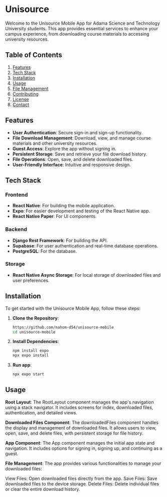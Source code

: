 
# Unisource

Welcome to the Unisource Mobile App for Adama Science and Technology University students. This app provides essential services to enhance your campus experience, from downloading course materials to accessing university resources.



## Table of Contents

1. [Features](#features)
2. [Tech Stack](#tech-stack)
3. [Installation](#installation)
4. [Usage](#usage)
5. [File Management](#file-management)
6. [Contributing](#contributing)
7. [License](#license)
8. [Contact](#contact)

## Features

- **User Authentication**: Secure sign-in and sign-up functionality.
- **File Download Management**: Download, view, and manage course materials and other university resources.
- **Guest Access**: Explore the app without signing in.
- **Persistent Storage**: Save and retrieve your file download history.
- **File Operations**: Open, save, and delete downloaded files.
- **User-Friendly Interface**: Intuitive and responsive design.

## Tech Stack

### Frontend

- **React Native**: For building the mobile application.
- **Expo**: For easier development and testing of the React Native app.
- **React Native Paper**: For UI components.

### Backend

- **Django Rest Framework**: For building the API.
- **Supabase**: For user authentication and real-time database operations.
- **PostgreSQL**: For the database.

### Storage

- **React Native Async Storage**: For local storage of downloaded files and user preferences.


## Installation

To get started with the Unisource Mobile App, follow these steps:

1. **Clone the Repository**:
   ```bash
   https://github.com/nahom-d54/unisource-mobile
   cd unisource-mobile

2. **Install Dependencies**:
    ```bash
    npm install expo
    npx expo install
3. **Run app**:
    ```bash
    npx expo start

## Usage
**Root Layout**:
The RootLayout component manages the app's navigation using a stack navigator. It includes screens for index, downloaded files, authentication, and detailed views.

**Downloaded Files Component**:
The downloadedFiles component handles the display and management of downloaded files. It allows users to view, open, save, and delete files, with persistent storage for file history.

**App Component**:
The App component manages the initial app state and navigation. It includes options for signing in, signing up, and continuing as a guest.

**File Management**:
The app provides various functionalities to manage your downloaded files:

View Files: Open downloaded files directly from the app.
Save Files: Save downloaded files to the device storage.
Delete Files: Delete individual files or clear the entire download history.
